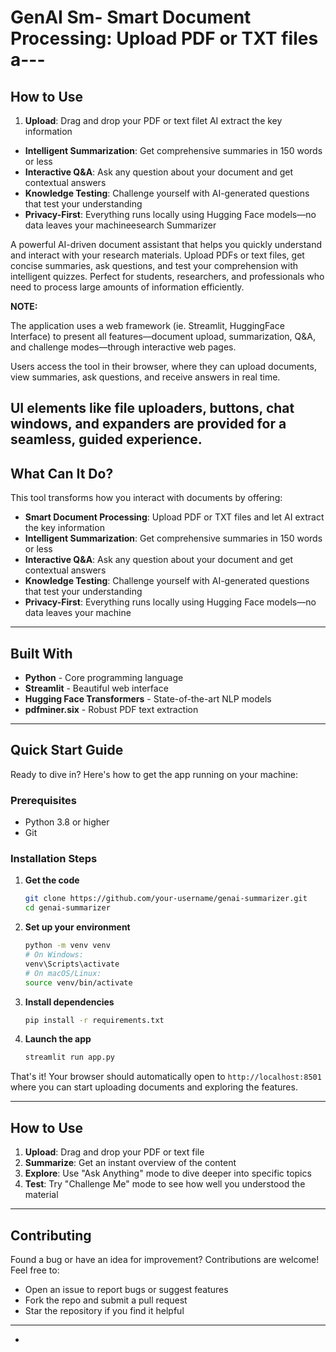 


# GenAI Sm- **Smart Document Processing**: Upload PDF or TXT files a---

## How to Use

1. **Upload**: Drag and drop your PDF or text filet AI extract the key information
- **Intelligent Summarization**: Get comprehensive summaries in 150 words or less
- **Interactive Q&A**: Ask any question about your document and get contextual answers
- **Knowledge Testing**: Challenge yourself with AI-generated questions that test your understanding
- **Privacy-First**: Everything runs locally using Hugging Face models—no data leaves your machineesearch Summarizer

A powerful AI-driven document assistant that helps you quickly understand and interact with your research materials. Upload PDFs or text files, get concise summaries, ask questions, and test your comprehension with intelligent quizzes. Perfect for students, researchers, and professionals who need to process large amounts of information efficiently.

**NOTE:**

The application uses a web framework (ie. Streamlit, HuggingFace Interface) to present all features—document upload, summarization, Q&A, and challenge modes—through interactive web pages.

Users access the tool in their browser, where they can upload documents, view summaries, ask questions, and receive answers in real time.

UI elements like file uploaders, buttons, chat windows, and expanders are provided for a seamless, guided experience.
---


## What Can It Do?

This tool transforms how you interact with documents by offering:

- **Smart Document Processing**: Upload PDF or TXT files and let AI extract the key information
- **Intelligent Summarization**: Get comprehensive summaries in 150 words or less
- **Interactive Q&A**: Ask any question about your document and get contextual answers
- **Knowledge Testing**: Challenge yourself with AI-generated questions that test your understanding
- **Privacy-First**: Everything runs locally using Hugging Face models—no data leaves your machine

---

## Built With

- **Python** - Core programming language
- **Streamlit** - Beautiful web interface
- **Hugging Face Transformers** - State-of-the-art NLP models
- **pdfminer.six** - Robust PDF text extraction

---

## Quick Start Guide

Ready to dive in? Here's how to get the app running on your machine:

### Prerequisites
- Python 3.8 or higher
- Git

### Installation Steps

1. **Get the code**
   ```bash
   git clone https://github.com/your-username/genai-summarizer.git
   cd genai-summarizer
   ```

2. **Set up your environment**
   ```bash
   python -m venv venv
   # On Windows:
   venv\Scripts\activate
   # On macOS/Linux:
   source venv/bin/activate
   ```

3. **Install dependencies**
   ```bash
   pip install -r requirements.txt
   ```

4. **Launch the app**
   ```bash
   streamlit run app.py
   ```

That's it! Your browser should automatically open to `http://localhost:8501` where you can start uploading documents and exploring the features.

---

##  How to Use

1. **Upload**: Drag and drop your PDF or text file
2. **Summarize**: Get an instant overview of the content
3. **Explore**: Use "Ask Anything" mode to dive deeper into specific topics
4. **Test**: Try "Challenge Me" mode to see how well you understood the material

---

## Contributing

Found a bug or have an idea for improvement? Contributions are welcome! Feel free to:
- Open an issue to report bugs or suggest features
- Fork the repo and submit a pull request
- Star the repository if you find it helpful

---



-
